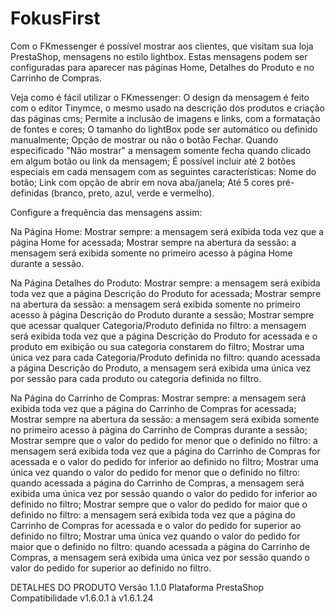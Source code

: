 # FokusFirst

Com o FKmessenger é possível mostrar aos clientes, que visitam sua loja PrestaShop, mensagens no estilo lightbox. Estas mensagens podem ser configuradas para aparecer nas páginas Home, Detalhes do Produto e no Carrinho de Compras.

Veja como é fácil utilizar o FKmessenger:
O design da mensagem é feito com o editor Tinymce, o mesmo usado na descrição dos produtos e criação das páginas cms;
Permite a inclusão de imagens e links, com a formatação de fontes e cores;
O tamanho do lightBox pode ser automático ou definido manualmente;
Opção de mostrar ou não o botão Fechar. Quando especificado "Não mostrar" a mensagem somente fecha quando clicado em algum botão ou link da mensagem;
É possível incluir até 2 botões especiais em cada mensagem com as seguintes características:
Nome do botão;
Link com opção de abrir em nova aba/janela;
Até 5 cores pré-definidas (branco, preto, azul, verde e vermelho).

Configure a frequência das mensagens assim:

Na Página Home:
Mostrar sempre: a mensagem será exibida toda vez que a página Home for acessada;
Mostrar sempre na abertura da sessão: a mensagem será exibida somente no primeiro acesso à página Home durante a sessão.

Na Página Detalhes do Produto:
Mostrar sempre: a mensagem será exibida toda vez que a página Descrição do Produto for acessada;
Mostrar sempre na abertura da sessão: a mensagem será exibida somente no primeiro acesso à página Descrição do Produto durante a sessão;
Mostrar sempre que acessar qualquer Categoria/Produto definida no filtro: a mensagem será exibida toda vez que a página Descrição do Produto for acessada e o produto em exibição ou sua categoria constarem do filtro;
Mostrar uma única vez para cada Categoria/Produto definida no filtro: quando acessada a página Descrição do Produto, a mensagem será exibida uma única vez por sessão para cada produto ou categoria definida no filtro.

Na Página do Carrinho de Compras:
Mostrar sempre: a mensagem será exibida toda vez que a página do Carrinho de Compras for acessada;
Mostrar sempre na abertura da sessão: a mensagem será exibida somente no primeiro acesso à página do Carrinho de Compras durante a sessão;
Mostrar sempre que o valor do pedido for menor que o definido no filtro: a mensagem será exibida toda vez que a página do Carrinho de Compras for acessada e o valor do pedido for inferior ao definido no filtro;
Mostrar uma única vez quando o valor do pedido for menor que o definido no filtro: quando acessada a página do Carrinho de Compras, a mensagem será exibida uma única vez por sessão quando o valor do pedido for inferior ao definido no filtro;
Mostrar sempre que o valor do pedido for maior que o definido no filtro: a mensagem será exibida toda vez que a página do Carrinho de Compras for acessada e o valor do pedido for superior ao definido no filtro;
Mostrar uma única vez quando o valor do pedido for maior que o definido no filtro: quando acessada a página do Carrinho de Compras, a mensagem será exibida uma única vez por sessão quando o valor do pedido for superior ao definido no filtro.

DETALHES DO PRODUTO
Versão
1.1.0
Plataforma
PrestaShop
Compatibilidade
v1.6.0.1 à v1.6.1.24
